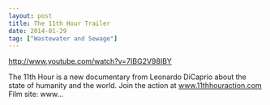 ```yaml
---
layout: post
title: The 11th Hour Trailer
date: 2014-01-29
tag: ["Wastewater and Sewage"]
---
```


http://www.youtube.com/watch?v=7IBG2V98IBY  

The 11th Hour is a new documentary from Leonardo DiCaprio about the state of humanity and the world. Join the action at www.11thhouraction.com Film site: www...